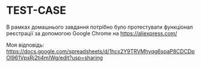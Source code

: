 # TEST-CASE

В рамках домашнього завдання потрібно було протестувати функціонал реєстрації за допомогою Google Chrome на https://aliexpress.com/

Моя відповідь:
https://docs.google.com/spreadsheets/d/1hcx2Y9TRVMhyqg6spaP8CDCDpOl961VpsRj2tj4mIWg/edit?usp=sharing
